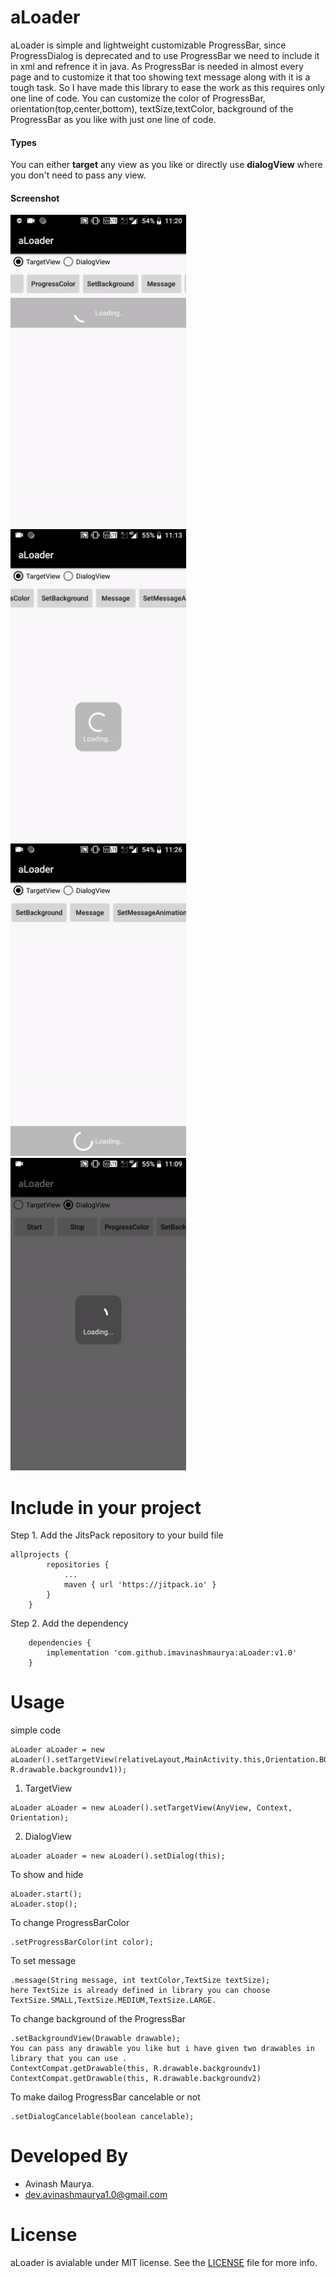 # aLoader
aLoader is simple and lightweight customizable ProgressBar, since ProgressDialog is deprecated and to use ProgressBar we need to include it in xml and refrence it in java.
As ProgressBar is needed in almost every page and to customize it that too showing text message along with it is a tough task. So I have made this library to ease the work as this requires only one line of code. You can customize the color of ProgressBar, orientation(top,center,bottom), textSize,textColor, background of the ProgressBar as you like with just one line of code. 


#### Types 
You can either **target** any view as you like or directly use **dialogView** where you don't need to pass any view.

#### Screenshot
<img src="images/top.gif"  height="500" /><img src="images/center.gif"  height="500" /><img src="images/bottom.gif"  height="500" /><img src="images/dialog.gif"  height="500" />


# Include in your project


Step 1. Add the JitsPack repository to your build file
```
allprojects {
		repositories {
			...
			maven { url 'https://jitpack.io' }
		}
	}
  ```
  Step 2. Add the dependency
```
	dependencies {
		implementation 'com.github.imavinashmaurya:aLoader:v1.0'
	}
  ```
  
  
  # Usage
  
  
  simple code 
  ```
aLoader aLoader = new aLoader().setTargetView(relativeLayout,MainActivity.this,Orientation.BOTTOM).setProgressBarColor(Color.WHITE).message("Loading...",Color.WHITE,TextSize.SMALL).setBackgroundView(ContextCompat.getDrawable(this, R.drawable.backgroundv1));
```
  1. TargetView
  ```
  aLoader aLoader = new aLoader().setTargetView(AnyView, Context, Orientation);
  ```
  2. DialogView
  ```
  aLoader aLoader = new aLoader().setDialog(this);

  ```
  To show and hide 
  ```
  aLoader.start();
  aLoader.stop();
  ```
  To change ProgressBarColor
  ```
  .setProgressBarColor(int color);
  ```
  To set message 
  ```
  .message(String message, int textColor,TextSize textSize);
  here TextSize is already defined in library you can choose TextSize.SMALL,TextSize.MEDIUM,TextSize.LARGE.
  ```
  To change background of the ProgressBar
  ```
  .setBackgroundView(Drawable drawable);
  You can pass any drawable you like but i have given two drawables in library that you can use .
  ContextCompat.getDrawable(this, R.drawable.backgroundv1)
  ContextCompat.getDrawable(this, R.drawable.backgroundv2)
  ```
 To make dailog ProgressBar cancelable or not
 ```
 .setDialogCancelable(boolean cancelable);
 ```

# Developed By

 * Avinash Maurya.  
 * dev.avinashmaurya1.0@gmail.com 
 
 # License
 aLoader is avialable under MIT license. See the [LICENSE](LICENSE) file for more info.
